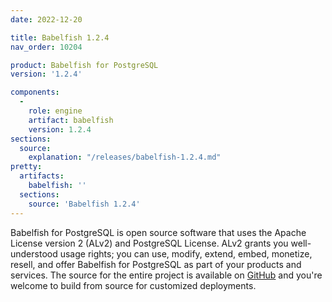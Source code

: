 ```yaml
---
date: 2022-12-20

title: Babelfish 1.2.4
nav_order: 10204

product: Babelfish for PostgreSQL
version: '1.2.4'

components:
  -
    role: engine
    artifact: babelfish
    version: 1.2.4
sections:
  source:
    explanation: "/releases/babelfish-1.2.4.md"
pretty:
  artifacts:
    babelfish: ''
  sections:
    source: 'Babelfish 1.2.4'
---
```


Babelfish for PostgreSQL is open source software that uses the Apache License version 2 (ALv2) and PostgreSQL License. ALv2 grants you well-understood usage rights; you can use, modify, extend, embed, monetize, resell, and offer Babelfish for PostgreSQL as part of your products and services. The source for the entire project is available on [GitHub](https://github.com/babelfish-for-postgresql) and you're welcome to build from source for customized deployments. 
